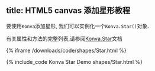 title: HTML5 canvas 添加星形教程
---

要使用`Konva`添加星形, 我们可以实例化一个`Konva.Star()`对象.

有关属性和方法的完整列表,请参阅[Konva.Star](https://konvajs.github.io/api/Konva.Star.html)文档

{% iframe /downloads/code/shapes/Star.html %}

{% include_code Konva Star Demo shapes/Star.html %}
